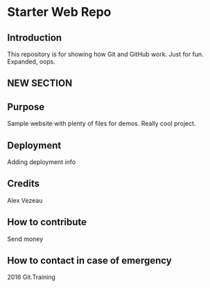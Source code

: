 # Starter Web Repo

## Introduction
This repository is for showing how Git and GitHub work.
Just for fun.  Expanded, oops.

## NEW SECTION

## Purpose

Sample website with plenty of files for demos.
Really cool project.

## Deployment
Adding deployment info

## Credits
Alex Vezeau

## How to contribute
Send money

## How to contact in case of emergency

2016 Git.Training